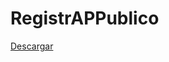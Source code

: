 # RegistrAPPublico
[Descargar](https://github.com/franlobosm/RegistrAPPublico/releases/tag/untagged-c185f518dcd388dc7167)
